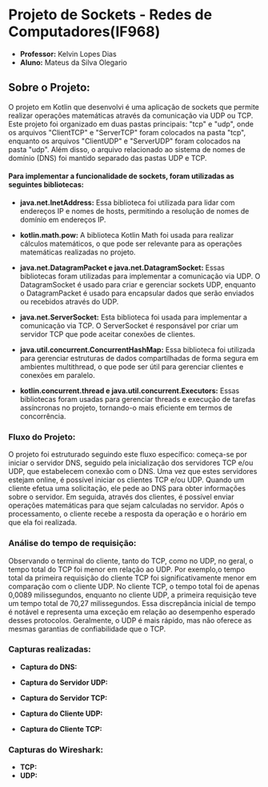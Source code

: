# Projeto de Sockets - Redes de Computadores(IF968)
- **Professor:** Kelvin Lopes Dias
- **Aluno:** Mateus da Silva Olegario
## Sobre o Projeto:
O projeto em Kotlin que desenvolvi é uma aplicação de sockets que permite realizar operações matemáticas através da comunicação via UDP ou TCP. Este projeto foi organizado em duas pastas principais: "tcp" e "udp", onde os arquivos "ClientTCP" e "ServerTCP" foram colocados na pasta "tcp", enquanto os arquivos "ClientUDP" e "ServerUDP" foram colocados na pasta "udp". Além disso, o arquivo relacionado ao sistema de nomes de domínio (DNS) foi mantido separado das pastas UDP e TCP.
#### Para implementar a funcionalidade de sockets, foram utilizadas as seguintes bibliotecas: 

- **java.net.InetAddress:** Essa biblioteca foi utilizada para lidar com endereços IP e nomes de hosts, permitindo a resolução de nomes de domínio em endereços IP.

 - **kotlin.math.pow:** A biblioteca Kotlin Math foi usada para realizar cálculos matemáticos, o que pode ser relevante para as operações matemáticas realizadas no projeto.

- **java.net.DatagramPacket e java.net.DatagramSocket:** Essas bibliotecas foram utilizadas para implementar a comunicação via UDP. O DatagramSocket é usado para criar e gerenciar sockets UDP, enquanto o DatagramPacket é usado para encapsular dados que serão enviados ou recebidos através do UDP.

- **java.net.ServerSocket:** Esta biblioteca foi usada para implementar a comunicação via TCP. O ServerSocket é responsável por criar um servidor TCP que pode aceitar conexões de clientes.

- **java.util.concurrent.ConcurrentHashMap:** Essa biblioteca foi utilizada para gerenciar estruturas de dados compartilhadas de forma segura em ambientes multithread, o que pode ser útil para gerenciar clientes e conexões em paralelo.

- **kotlin.concurrent.thread e java.util.concurrent.Executors:** Essas bibliotecas foram usadas para gerenciar threads e execução de tarefas assíncronas no projeto, tornando-o mais eficiente em termos de concorrência. 

### Fluxo do Projeto:
O projeto foi estruturado seguindo este fluxo específico: começa-se por iniciar o servidor DNS, seguido pela inicialização dos servidores TCP e/ou UDP, que estabelecem conexão com o DNS. Uma vez que estes servidores estejam online, é possível iniciar os clientes TCP e/ou UDP. Quando um cliente efetua uma solicitação, ele pede ao DNS para obter informações sobre o servidor. Em seguida, através dos clientes, é possível enviar operações matemáticas para que sejam calculadas no servidor. Após o processamento, o cliente recebe a resposta da operação e o horário em que ela foi realizada.

### Análise do tempo de requisição:
Observando o terminal do cliente, tanto do TCP, como no UDP, no geral, o tempo total do TCP foi menor em relação ao UDP. Por exemplo,o tempo total da primeira requisição do cliente TCP foi significativamente menor em comparação com o cliente UDP. No cliente TCP, o tempo total foi de apenas 0,0089 milissegundos, enquanto no cliente UDP, a primeira requisição teve um tempo total de 70,27 milissegundos. Essa discrepância inicial de tempo é notável e representa uma exceção em relação ao desempenho esperado desses protocolos. Geralmente, o UDP é mais rápido, mas não oferece as mesmas garantias de confiabilidade que o TCP.


### Capturas realizadas:
- **Captura do DNS:**

- **Captura do Servidor UDP:**

- **Captura do Servidor TCP:**

- **Captura do Cliente UDP:**

- **Captura do Cliente TCP:**

### Capturas do Wireshark:
- **TCP:**
- **UDP:**